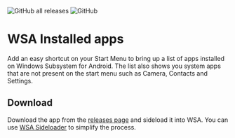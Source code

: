 ![GitHub all releases](https://img.shields.io/github/downloads/infinitepower18/wsa-installedapps/total)
![GitHub](https://img.shields.io/github/license/infinitepower18/wsa-installedapps)

# WSA Installed apps
Add an easy shortcut on your Start Menu to bring up a list of apps installed on Windows Subsystem for Android. The list also shows you system apps that are not present on the start menu such as Camera, Contacts and Settings.

## Download
Download the app from the [releases page](https://github.com/infinitepower18/WSA-InstalledApps/releases/latest) and sideload it into WSA. You can use [WSA Sideloader](https://github.com/infinitepower18/WSA-Sideloader) to simplify the process.

